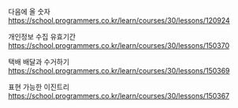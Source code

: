 다음에 올 숫자
https://school.programmers.co.kr/learn/courses/30/lessons/120924

개인정보 수집 유효기간
https://school.programmers.co.kr/learn/courses/30/lessons/150370

택배 배달과 수거하기
https://school.programmers.co.kr/learn/courses/30/lessons/150369

표현 가능한 이진트리
https://school.programmers.co.kr/learn/courses/30/lessons/150367